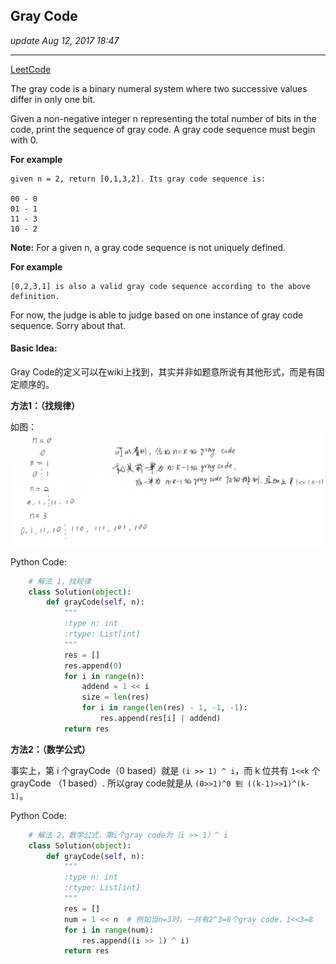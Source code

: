 ## Gray Code
_update Aug 12, 2017  18:47_

---
[LeetCode](https://leetcode.com/problems/gray-code/description/)

The gray code is a binary numeral system where two successive values differ in only one bit.

Given a non-negative integer n representing the total number of bits in the code, print the sequence of gray code. A gray code sequence must begin with 0.

**For example**
    
    given n = 2, return [0,1,3,2]. Its gray code sequence is:
    
    00 - 0
    01 - 1
    11 - 3
    10 - 2
    
**Note:**
For a given n, a gray code sequence is not uniquely defined.

**For example**

    [0,2,3,1] is also a valid gray code sequence according to the above definition.

For now, the judge is able to judge based on one instance of gray code sequence. Sorry about that.

#### Basic Idea:
Gray Code的定义可以在wiki上找到，其实并非如题意所说有其他形式，而是有固定顺序的。

**方法1：（找规律）**

如图：
![](/assets/WechatIMG16.jpg)

Python Code:
```python
    # 解法 1，找规律
    class Solution(object):
        def grayCode(self, n):
            """
            :type n: int
            :rtype: List[int]
            """
            res = []
            res.append(0)
            for i in range(n):
                addend = 1 << i
                size = len(res)
                for i in range(len(res) - 1, -1, -1):
                    res.append(res[i] | addend)
            return res
```

**方法2：（数学公式）**

事实上，第 i 个grayCode（0 based）就是 `(i >> 1) ^ i`，而 k 位共有 `1<<k` 个grayCode （1 based）. 所以gray code就是从 `(0>>1)^0 到 ((k-1)>>1)^(k-1)`。

Python Code:
```python
    # 解法 2，数学公式，第i个gray code为（i >> 1）^ i
    class Solution(object):
        def grayCode(self, n):
            """
            :type n: int
            :rtype: List[int]
            """
            res = []
            num = 1 << n  # 例如当n=3时，一共有2^3=8个gray code，1<<3=8
            for i in range(num):
                res.append((i >> 1) ^ i)
            return res
```




